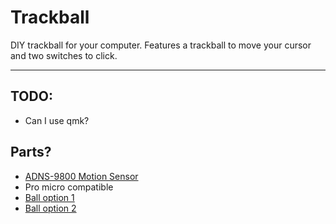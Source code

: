 # **Trackball**

DIY trackball for your computer. Features a trackball to move your cursor and
two switches to click.

---

## TODO:
- Can I use qmk?

## Parts?
- [ADNS-9800 Motion Sensor](https://www.tindie.com/products/citizenjoe/adns-9800-motion-sensor/)
- Pro micro compatible
- [Ball option 1](https://www.amazon.com/gp/product/B07BDGSX5X?th=1)
- [Ball option 2](https://www.amazon.com/gp/product/B00CEQY0J0)

